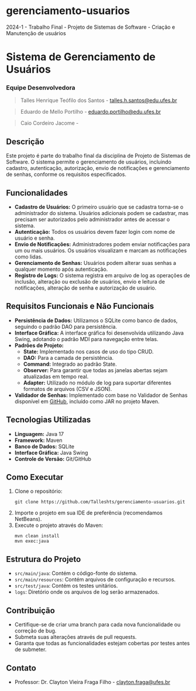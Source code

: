 # gerenciamento-usuarios
2024-1 - Trabalho Final - Projeto de Sistemas de Software - Criação e Manutenção de usuários

# Sistema de Gerenciamento de Usuários

### Equipe Desenvolvedora
>Talles Henrique Teófilo dos Santos - talles.h.santos@edu.ufes.br

>Eduardo de Mello Portilho - eduardo.portilho@edu.ufes.br

>Caio Cordeiro Jacome - 

## Descrição

Este projeto é parte do trabalho final da disciplina de Projeto de Sistemas de Software. O sistema permite o gerenciamento de usuários, incluindo cadastro, autenticação, autorização, envio de notificações e gerenciamento de senhas, conforme os requisitos especificados.

## Funcionalidades

- **Cadastro de Usuários:** O primeiro usuário que se cadastra torna-se o administrador do sistema. Usuários adicionais podem se cadastrar, mas precisam ser autorizados pelo administrador antes de acessar o sistema.
- **Autenticação:** Todos os usuários devem fazer login com nome de usuário e senha.
- **Envio de Notificações:** Administradores podem enviar notificações para um ou mais usuários. Os usuários visualizam e marcam as notificações como lidas.
- **Gerenciamento de Senhas:** Usuários podem alterar suas senhas a qualquer momento após autenticação.
- **Registro de Logs:** O sistema registra em arquivo de log as operações de inclusão, alteração ou exclusão de usuários, envio e leitura de notificações, alteração de senha e autorização de usuário.

## Requisitos Funcionais e Não Funcionais

- **Persistência de Dados:** Utilizamos o SQLite como banco de dados, seguindo o padrão DAO para persistência.
- **Interface Gráfica:** A interface gráfica foi desenvolvida utilizando Java Swing, adotando o padrão MDI para navegação entre telas.
- **Padrões de Projeto:**
  - **State:** Implementado nos casos de uso do tipo CRUD.
  - **DAO:** Para a camada de persistência.
  - **Command:** Integrado ao padrão State.
  - **Observer:** Para garantir que todas as janelas abertas sejam atualizadas em tempo real.
  - **Adapter:** Utilizado no módulo de log para suportar diferentes formatos de arquivos (CSV e JSON).
- **Validador de Senhas:** Implementado com base no Validador de Senhas disponível em [GitHub](https://github.com/claytonfraga/validadorsenha), incluído como JAR no projeto Maven.

## Tecnologias Utilizadas

- **Linguagem:** Java 17
- **Framework:** Maven
- **Banco de Dados:** SQLite
- **Interface Gráfica:** Java Swing
- **Controle de Versão:** Git/GitHub

## Como Executar

1. Clone o repositório:
   ```
   git clone https://github.com/Talleshts/gerenciamento-usuarios.git
   ```
2. Importe o projeto em sua IDE de preferência (recomendamos NetBeans).
3. Execute o projeto através do Maven:
   ```
   mvn clean install
   mvn exec:java
   ```

## Estrutura do Projeto

- `src/main/java`: Contém o código-fonte do sistema.
- `src/main/resources`: Contém arquivos de configuração e recursos.
- `src/test/java`: Contém os testes unitários.
- `logs`: Diretório onde os arquivos de log serão armazenados.

## Contribuição

- Certifique-se de criar uma branch para cada nova funcionalidade ou correção de bug.
- Submeta suas alterações através de pull requests.
- Garanta que todas as funcionalidades estejam cobertas por testes antes de submeter.

## Contato

- Professor: Dr. Clayton Vieira Fraga Filho - clayton.fraga@ufes.br
